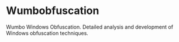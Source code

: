 # Wumbobfuscation
Wumbo Windows Obfuscation. Detailed analysis and development of Windows obfuscation techniques.

